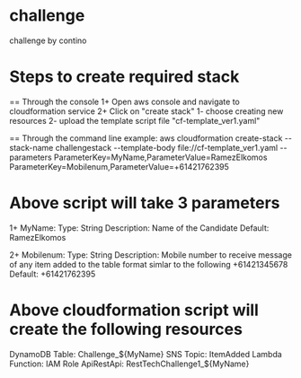 # challenge
challenge by contino


# Steps to create required stack
== Through the console
1+ Open aws console and navigate to cloudformation service
2+ Click on "create stack"
   1- choose creating new resources
   2- upload the template script file "cf-template_ver1.yaml"

== Through the command line
example:
aws cloudformation create-stack --stack-name challengestack --template-body file://cf-template_ver1.yaml --parameters ParameterKey=MyName,ParameterValue=RamezElkomos ParameterKey=Mobilenum,ParameterValue=+61421762395

# Above script will take 3 parameters 

1+ MyName: 
    Type: String
    Description: Name of the Candidate
    Default: RamezElkomos
    
2+ Mobilenum:
    Type: String
    Description: Mobile number to receive message of any item added to the table format simlar to the following +61421345678
    Default: +61421762395
 
# Above cloudformation script will create the following resources
  DynamoDB Table: Challenge_${MyName}
  SNS Topic: ItemAdded
  Lambda Function:
  IAM Role
  ApiRestApi: RestTechChallenge1_${MyName}
  

  
